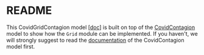 # README

This CovidGridContagion model [[doc](https://abm4all.github.io/Melodie/html/gallery/covid_grid_contagion.html)]
is built on top of the [CovidContagion](https://github.com/ABM4ALL/CovidContagion) 
model to show how the ``Grid`` module can be implemented.
If you haven't, we will strongly suggest to read the 
[documentation](https://abm4all.github.io/Melodie/html/tutorial.html) of the CovidContagion model first.
